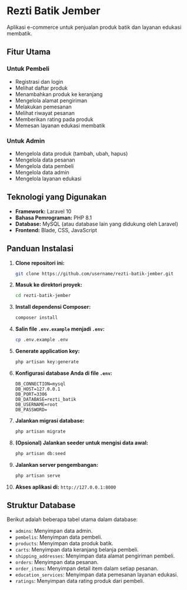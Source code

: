 # Rezti Batik Jember

Aplikasi e-commerce untuk penjualan produk batik dan layanan edukasi membatik.

## Fitur Utama

### Untuk Pembeli
- Registrasi dan login
- Melihat daftar produk
- Menambahkan produk ke keranjang
- Mengelola alamat pengiriman
- Melakukan pemesanan
- Melihat riwayat pesanan
- Memberikan rating pada produk
- Memesan layanan edukasi membatik

### Untuk Admin
- Mengelola data produk (tambah, ubah, hapus)
- Mengelola data pesanan
- Mengelola data pembeli
- Mengelola data admin
- Mengelola layanan edukasi

## Teknologi yang Digunakan

- **Framework:** Laravel 10
- **Bahasa Pemrograman:** PHP 8.1
- **Database:** MySQL (atau database lain yang didukung oleh Laravel)
- **Frontend:** Blade, CSS, JavaScript

## Panduan Instalasi

1.  **Clone repositori ini:**
    ```bash
    git clone https://github.com/username/rezti-batik-jember.git
    ```

2.  **Masuk ke direktori proyek:**
    ```bash
    cd rezti-batik-jember
    ```

3.  **Install dependensi Composer:**
    ```bash
    composer install
    ```

4.  **Salin file `.env.example` menjadi `.env`:**
    ```bash
    cp .env.example .env
    ```

5.  **Generate application key:**
    ```bash
    php artisan key:generate
    ```

6.  **Konfigurasi database Anda di file `.env`:**
    ```
    DB_CONNECTION=mysql
    DB_HOST=127.0.0.1
    DB_PORT=3306
    DB_DATABASE=rezti_batik
    DB_USERNAME=root
    DB_PASSWORD=
    ```

7.  **Jalankan migrasi database:**
    ```bash
    php artisan migrate
    ```

8.  **(Opsional) Jalankan seeder untuk mengisi data awal:**
    ```bash
    php artisan db:seed
    ```

9.  **Jalankan server pengembangan:**
    ```bash
    php artisan serve
    ```

10. **Akses aplikasi di:** `http://127.0.0.1:8000`

## Struktur Database

Berikut adalah beberapa tabel utama dalam database:

-   `admins`: Menyimpan data admin.
-   `pembelis`: Menyimpan data pembeli.
-   `products`: Menyimpan data produk batik.
-   `carts`: Menyimpan data keranjang belanja pembeli.
-   `shipping_addresses`: Menyimpan data alamat pengiriman pembeli.
-   `orders`: Menyimpan data pesanan.
-   `order_items`: Menyimpan detail item dalam setiap pesanan.
-   `education_services`: Menyimpan data pemesanan layanan edukasi.
-   `ratings`: Menyimpan data rating produk dari pembeli.
